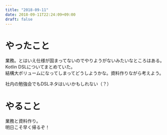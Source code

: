 ```yaml
---
title: "2018-09-11"
date: 2018-09-11T22:24:09+09:00
draft: false
---
```


# やったこと
業務。とはいえ仕様が固まってないのでやりようがないみたいなところはある。  
Kotlin DSLについてまとめていた。  
結構大ボリュームになってしまってどうしようかな。資料作りながら考えよう。  

社内の勉強会でもDSLネタはいいかもしれない（？）

# やること  
業務と資料作り。  
明日こそ早く帰るぞ！
